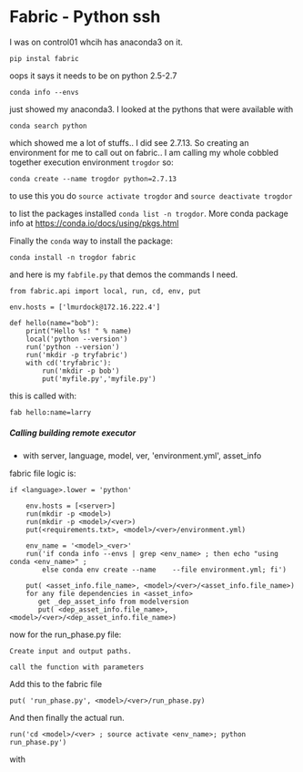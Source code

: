 # Fabric - Python ssh

I was on control01 whcih has anaconda3 on it.

    pip instal fabric

oops it says it needs to be on python 2.5-2.7

    conda info --envs

just showed my anaconda3.  I looked at the pythons that were available with

    conda search python

which showed me a lot of stuffs..   I did see 2.7.13.   So creating an
environment for me to call out on fabric.. I am calling my whole cobbled
together execution environment `trogdor` so:

    conda create --name trogdor python=2.7.13

to use this you do `source activate trogdor` and `source deactivate trogdor`

to list the packages installed `conda list -n trogdor`. More conda package
info at https://conda.io/docs/using/pkgs.html

Finally the `conda` way to install the package:

    conda install -n trogdor fabric

and here is my `fabfile.py` that demos the commands I need.

    from fabric.api import local, run, cd, env, put

    env.hosts = ['lmurdock@172.16.222.4']

    def hello(name="bob"):
        print("Hello %s! " % name)
        local('python --version')
        run('python --version')
        run('mkdir -p tryfabric')
        with cd('tryfabric'):
            run('mkdir -p bob')
            put('myfile.py','myfile.py')

 this is called with:

    fab hello:name=larry

##### Calling building remote executor

 * with server, language, model, ver, 'environment.yml', asset_info

fabric file logic is:

    if <language>.lower = 'python'

        env.hosts = [<server>]
        run(mkdir -p <model>)
        run(mkdir -p <model>/<ver>)
        put(<requirements.txt>, <model>/<ver>/environment.yml)

        env_name = '<model>_<ver>'
        run('if conda info --envs | grep <env_name> ; then echo "using conda <env_name>" ;
            else conda env create --name    --file environment.yml; fi')

        put( <asset_info.file_name>, <model>/<ver>/<asset_info.file_name>)
        for any file dependencies in <asset_info>
           get _dep_asset_info from modelversion
           put( <dep_asset_info.file_name>, <model>/<ver>/<dep_asset_info.file_name>)


now for the run_phase.py file:

    Create input and output paths.

    call the function with parameters

Add this to the fabric file

    put( 'run_phase.py', <model>/<ver>/run_phase.py)


And then finally the actual run.

    run('cd <model>/<ver> ; source activate <env_name>; python run_phase.py')

with
